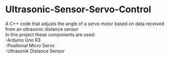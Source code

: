 # Ultrasonic-Sensor-Servo-Control
A C++ code that adjusts the angle of a servo motor based on data received from an ultrasonic distance sensor <br />
In this project these components are used: <br />
-Arduino Uno R3 <br />
-Positional Micro Servo <br />
-Ultrasonik Distance Sensor <br />
